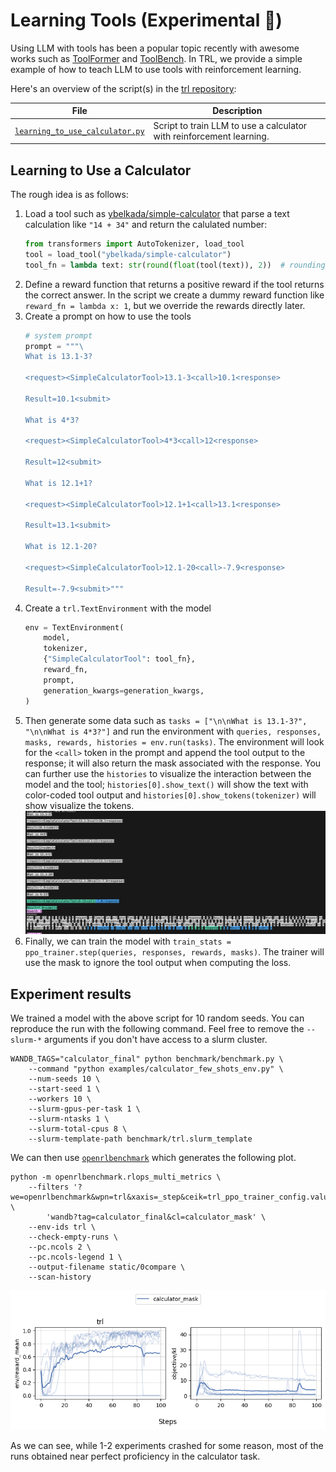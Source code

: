 # Learning Tools (Experimental 🧪)

Using LLM with tools has been a popular topic recently with awesome works such as [ToolFormer](https://arxiv.org/abs/2302.04761) and [ToolBench](https://arxiv.org/pdf/2305.16504.pdf). In TRL, we provide a simple example of how to teach LLM to use tools with reinforcement learning. 


Here's an overview of the script(s) in the [trl repository](https://github.com/lvwerra/trl/tree/main/examples):

| File | Description | 
|---|---| 
| [`learning_to_use_calculator.py`](https://github.com/lvwerra/trl/blob/main/examples/learning_to_use_calculator.py) | Script to train LLM to use a calculator with reinforcement learning. |


## Learning to Use a Calculator


The rough idea is as follows:

1. Load a tool such as [ybelkada/simple-calculator](https://huggingface.co/spaces/ybelkada/simple-calculator) that parse a text calculation like `"14 + 34"` and return the calulated number:
    ```python
    from transformers import AutoTokenizer, load_tool
    tool = load_tool("ybelkada/simple-calculator")
    tool_fn = lambda text: str(round(float(tool(text)), 2))  # rounding to 2 decimal places
    ```
1. Define a reward function that returns a positive reward if the tool returns the correct answer. In the script we create a dummy reward function like `reward_fn = lambda x: 1`, but we override the rewards directly later.
1. Create a prompt on how to use the tools
    ```python
    # system prompt
    prompt = """\
    What is 13.1-3?

    <request><SimpleCalculatorTool>13.1-3<call>10.1<response>

    Result=10.1<submit>

    What is 4*3?

    <request><SimpleCalculatorTool>4*3<call>12<response>

    Result=12<submit>

    What is 12.1+1?

    <request><SimpleCalculatorTool>12.1+1<call>13.1<response>

    Result=13.1<submit>

    What is 12.1-20?

    <request><SimpleCalculatorTool>12.1-20<call>-7.9<response>

    Result=-7.9<submit>"""
    ```
3. Create a `trl.TextEnvironment` with the model 
    ```python
    env = TextEnvironment(
        model,
        tokenizer,
        {"SimpleCalculatorTool": tool_fn},
        reward_fn,
        prompt,
        generation_kwargs=generation_kwargs,
    )
    ```
4. Then generate some data such as `tasks = ["\n\nWhat is 13.1-3?", "\n\nWhat is 4*3?"]` and run the environment with `queries, responses, masks, rewards, histories = env.run(tasks)`. The environment will look for the `<call>` token in the prompt and append the tool output to the response; it will also return the mask associated with the response. You can further use the `histories` to visualize the interaction between the model and the tool; `histories[0].show_text()` will show the text with color-coded tool output and `histories[0].show_tokens(tokenizer)` will show visualize the tokens.
    ![](static/learning_tools.png)
1. Finally, we can train the model with `train_stats = ppo_trainer.step(queries, responses, rewards, masks)`. The trainer will use the mask to ignore the tool output when computing the loss.

## Experiment results

We trained a model with the above script for 10 random seeds. You can reproduce the run with the following command. Feel free to remove the `--slurm-*` arguments if you don't have access to a slurm cluster.

```
WANDB_TAGS="calculator_final" python benchmark/benchmark.py \
    --command "python examples/calculator_few_shots_env.py" \
    --num-seeds 10 \
    --start-seed 1 \
    --workers 10 \
    --slurm-gpus-per-task 1 \
    --slurm-ntasks 1 \
    --slurm-total-cpus 8 \
    --slurm-template-path benchmark/trl.slurm_template
```

We can then use [`openrlbenchmark`]() which generates the following plot.
```
python -m openrlbenchmark.rlops_multi_metrics \
    --filters '?we=openrlbenchmark&wpn=trl&xaxis=_step&ceik=trl_ppo_trainer_config.value.tracker_project_name&cen=trl_ppo_trainer_config.value.log_with&metrics=env/reward_mean&metrics=objective/kl' \
        'wandb?tag=calculator_final&cl=calculator_mask' \
    --env-ids trl \
    --check-empty-runs \
    --pc.ncols 2 \
    --pc.ncols-legend 1 \
    --output-filename static/0compare \
    --scan-history
```

![](static/learning_tools_chart.png)

As we can see, while 1-2 experiments crashed for some reason, most of the runs obtained near perfect proficiency in the calculator task.
